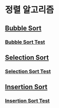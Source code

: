 # 정렬 알고리즘

## [Bubble Sort](src/main/java/sorting/BubbleSort.java)

### [Bubble Sort Test](src/test/java/sorting/BubbleSortTest.java)

## [Selection Sort](src/main/java/sorting/SelectionSort.java)

### [Selection Sort Test](src/test/java/sorting/SelectionSortTest.java)

## [Insertion Sort](src/main/java/sorting/InsertionSort.java)

### [Insertion Sort Test](src/test/java/sorting/InsertionSortTest.java)